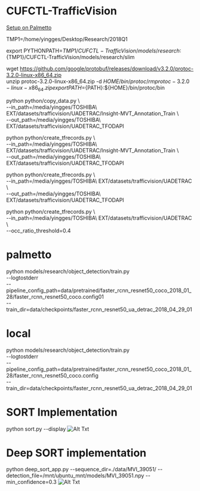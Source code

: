 # CUFCTL-TrafficVision

[Setup on Palmetto](docs/SETUP.md)

TMP1=/home/yingges/Desktop/Research/2018Q1

export PYTHONPATH=${TMP1}/CUFCTL-TrafficVision/models/research:${TMP1}/CUFCTL-TrafficVision/models/research/slim

wget https://github.com/google/protobuf/releases/download/v3.2.0/protoc-3.2.0-linux-x86_64.zip  
unzip protoc-3.2.0-linux-x86_64.zip -d ${HOME}/bin/protoc/  
rm protoc-3.2.0-linux-x86_64.zip  
export PATH=${PATH}:${HOME}/bin/protoc/bin

python python/copy_data.py \  
--in_path=/media/yingges/TOSHIBA\ EXT/datasets/trafficvision/UADETRAC/Insight-MVT_Annotation_Train \  
--out_path=/media/yingges/TOSHIBA\ EXT/datasets/trafficvision/UADETRAC_TFODAPI

python python/create_tfrecords.py \  
--in_path=/media/yingges/TOSHIBA\ EXT/datasets/trafficvision/UADETRAC/Insight-MVT_Annotation_Train \  
--out_path=/media/yingges/TOSHIBA\ EXT/datasets/trafficvision/UADETRAC_TFODAPI

python python/create_tfrecords.py \  
--in_path=/media/yingges/TOSHIBA\ EXT/datasets/trafficvision/UADETRAC \  
--out_path=/media/yingges/TOSHIBA\ EXT/datasets/trafficvision/UADETRAC_TFODAPI

python python/create_tfrecords.py \  
	--in_path=/media/yingges/TOSHIBA\ EXT/datasets/trafficvision/UADETRAC \  
	--occ_ratio_threshold=0.4

# palmetto  
python models/research/object_detection/train.py \
	--logtostderr \
	--pipeline_config_path=data/pretrained/faster_rcnn_resnet50_coco_2018_01_28/faster_rcnn_resnet50_coco.config01 \
	--train_dir=data/checkpoints/faster_rcnn_resnet50_ua_detrac_2018_04_29_01

# local  
python models/research/object_detection/train.py \
	--logtostderr \
	--pipeline_config_path=data/pretrained/faster_rcnn_resnet50_coco_2018_01_28/faster_rcnn_resnet50_coco.config \
	--train_dir=data/checkpoints/faster_rcnn_resnet50_ua_detrac_2018_04_29_01
	
# SORT Implementation
python sort.py --display
![Alt Txt](https://github.com/hakillha/CUFCTL-TrafficVision/blob/master/2018-05-22_11h14_23.gif)

# Deep SORT implementation
python deep_sort_app.py --sequence_dir=./data/MVI_39051/ --detection_file=/mnt/ubuntu_mnt/models/MVI_39051.npy --min_confidence=0.3
![Alt Txt](https://github.com/hakillha/CUFCTL-TrafficVision/blob/master/2018-05-22_10h57_56.gif)
